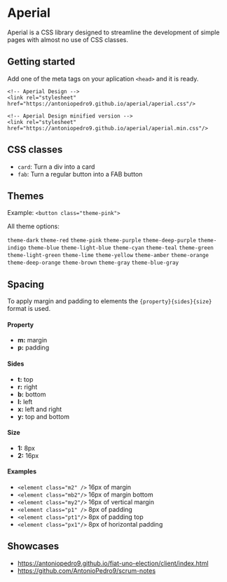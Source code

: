 # Aperial

Aperial is a CSS library designed to streamline the development of simple pages with almost no use of CSS classes.

## Getting started

Add one of the meta tags on your aplication `<head>` and it is ready.

```
<!-- Aperial Design -->
<link rel="stylesheet" href="https://antoniopedro9.github.io/aperial/aperial.css"/>
```

```
<!-- Aperial Design minified version -->
<link rel="stylesheet" href="https://antoniopedro9.github.io/aperial/aperial.min.css"/>
```

## CSS classes

- `card`: Turn a div into a card
- `fab`: Turn a regular button into a FAB button

## Themes

Example: `<button class="theme-pink">`

All theme options:

`theme-dark`
`theme-red`
`theme-pink`
`theme-purple`
`theme-deep-purple`
`theme-indigo`
`theme-blue`
`theme-light-blue`
`theme-cyan`
`theme-teal`
`theme-green`
`theme-light-green`
`theme-lime`
`theme-yellow`
`theme-amber`
`theme-orange`
`theme-deep-orange`
`theme-brown`
`theme-gray`
`theme-blue-gray`

## Spacing

To apply margin and padding to elements the `{property}{sides}{size}` format is used.

#### Property

- **m:** margin
- **p:** padding

#### Sides

- **t:** top
- **r:** right
- **b:** bottom
- **l:** left
- **x:** left and right
- **y:** top and bottom

#### Size

- **1:** 8px
- **2:** 16px

#### Examples

- `<element class="m2" />` 16px of margin
- `<element class="mb2"/>` 16px of margin bottom
- `<element class="my2"/>` 16px of vertical margin
- `<element class="p1" />` 8px of padding
- `<element class="pt1"/>` 8px of padding top
- `<element class="px1"/>` 8px of horizontal padding

## Showcases

- https://antoniopedro9.github.io/fiat-uno-election/client/index.html
- https://github.com/AntonioPedro9/scrum-notes
